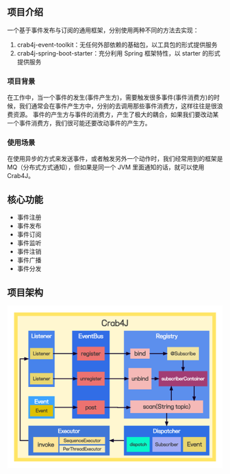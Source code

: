 ## 项目介绍
一个基于事件发布与订阅的通用框架，分别使用两种不同的方法去实现：
1. crab4j-event-toolkit：无任何外部依赖的基础包，以工具包的形式提供服务
2. crab4j-spring-boot-starter：充分利用 Spring 框架特性，以 starter 的形式提供服务
### 项目背景
在工作中，当一个事件的发生(事件产生方)，需要触发很多事件(事件消费方)的时候，我们通常会在事件产生方中，分别的去调用那些事件消费方，这样往往是很浪费资源。
事件的产生方与事件的消费方，产生了极大的耦合，如果我们要改动某一个事件消费方，我们很可能还要改动事件的产生方。

### 使用场景
在使用异步的方式来发送事件，或者触发另外一个动作时，我们经常用到的框架是 MQ（分布式方式通知），但如果是同一个 JVM 里面通知的话，就可以使用 Crab4J。

## 核心功能
- 事件注册
- 事件发布
- 事件订阅
- 事件监听
- 事件注销
- 事件广播
- 事件分发

## 项目架构
![crab4j-event-toolkit](docs/imgs/Crab4J.png)
